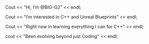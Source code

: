 Cout << "Hi, I’m @BIG-G2" << endl;

Cout << "I’m interested in C++ and Unreal Blueprints" << endl;

Cout << "Right now in learning everything I can for C++" << endl;

cout << "Been evolving beyond just Coding" << endl;
